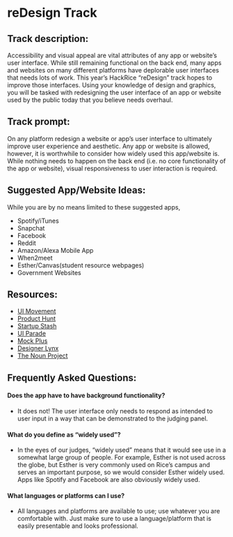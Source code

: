 # reDesign Track

## Track description: 
Accessibility and visual appeal are vital attributes of any app or website’s user interface. While still remaining functional on the back end, many apps and websites on many different platforms have deplorable user interfaces that needs lots of work.  This year’s HackRice “reDesign” track hopes to improve those interfaces.  Using your knowledge of design and graphics, you will be tasked with redesigning the user interface of an app or website used by the public today that you believe needs overhaul.

## Track prompt:
On any platform redesign a website or app’s user interface to ultimately improve user experience and aesthetic.  Any app or website is allowed, however, it is worthwhile to consider how widely used this app/website is. While nothing needs to happen on the back end (i.e. no core functionality of the app or website), visual responsiveness to user interaction is required.

## Suggested App/Website Ideas:
While you are by no means limited to these suggested apps, 
* Spotify/iTunes
* Snapchat
* Facebook
* Reddit
* Amazon/Alexa Mobile App
* When2meet
* Esther/Canvas(student resource webpages)
* Government Websites

## Resources:
* [UI Movement](https://uimovement.com/)
* [Product Hunt](https://www.producthunt.com/topics/user-experience)
* [Startup Stash](http://startupstash.com/design/)
* [UI Parade](http://www.uiparade.com/)
* [Mock Plus](https://www.mockplus.com/blog/post/146-top-20-ux-design-blogs-and-resources-you-should-follow-in-2016)
* [Designer Lynx](https://www.designerlynx.co/ui-resources)
* [The Noun Project](https://thenounproject.com/)


## Frequently Asked Questions:
#### Does the app have to have background functionality?
* It does not! The user interface only needs to respond as intended to user input in a way that can be demonstrated to the judging panel.

#### What do you define as “widely used”?
* In the eyes of our judges, “widely used” means that it would see use in a somewhat large group of people.  For example, Esther is not used across the globe, but Esther is very commonly used on Rice’s campus and serves an important purpose, so we would consider Esther widely used.  Apps like Spotify and Facebook are also obviously widely used.

#### What languages or platforms can I use?
* All languages and platforms are available to use; use whatever you are comfortable with.  Just make sure to use a language/platform that is easily presentable and looks professional.


